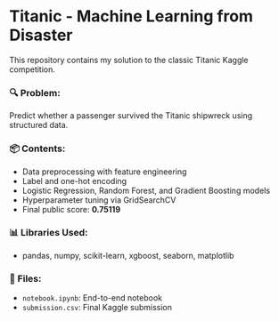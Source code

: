 # Titanic - Machine Learning from Disaster

This repository contains my solution to the classic Titanic Kaggle competition.

### 🔍 Problem:
Predict whether a passenger survived the Titanic shipwreck using structured data.

### 📦 Contents:
- Data preprocessing with feature engineering
- Label and one-hot encoding
- Logistic Regression, Random Forest, and Gradient Boosting models
- Hyperparameter tuning via GridSearchCV
- Final public score: **0.75119**

### 📊 Libraries Used:
- pandas, numpy, scikit-learn, xgboost, seaborn, matplotlib

### 📁 Files:
- `notebook.ipynb`: End-to-end notebook
- `submission.csv`: Final Kaggle submission
